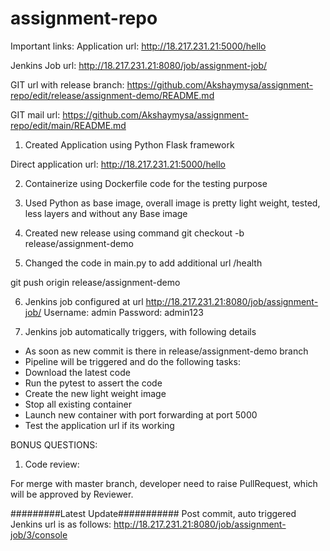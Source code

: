 # assignment-repo

Important links:
Application url:
http://18.217.231.21:5000/hello


Jenkins Job url:
http://18.217.231.21:8080/job/assignment-job/


GIT url with release branch:
https://github.com/Akshaymysa/assignment-repo/edit/release/assignment-demo/README.md


GIT mail url:
https://github.com/Akshaymysa/assignment-repo/edit/main/README.md


1. Created Application using Python Flask framework

Direct application url: http://18.217.231.21:5000/hello


2. Containerize using Dockerfile code for the testing purpose

3. Used Python as base image, overall image is pretty light weight, tested, less layers and without any Base image

4. Created new release using command
git checkout -b release/assignment-demo

5. Changed the code in main.py to add additional url /health

git push origin release/assignment-demo

6. Jenkins job configured at url
http://18.217.231.21:8080/job/assignment-job/
Username: admin
Password: admin123

7. Jenkins job automatically triggers, with following details
 - As soon as new commit is there in release/assignment-demo branch
 - Pipeline will be triggered and do the following tasks:
 - Download the latest code
 - Run the pytest to assert the code
 - Create the new light weight image
 - Stop all existing container
 - Launch new container with port forwarding at port 5000
 - Test the application url if its working

BONUS QUESTIONS:

1. Code review:

For merge with master branch, developer need to raise PullRequest, which will be approved by Reviewer.

#########Latest Update###########
Post commit, auto triggered Jenkins url is as follows:
http://18.217.231.21:8080/job/assignment-job/3/console

